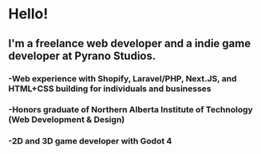 # Hello!
## I'm a freelance web developer and a indie game developer at Pyrano Studios.
### -Web experience with Shopify, Laravel/PHP, Next.JS, and HTML+CSS building for individuals and businesses
### -Honors graduate of Northern Alberta Institute of Technology (Web Development & Design)
### -2D and 3D game developer with Godot 4
<!--
**AzureJames/azurejames** is a ✨ _special_ ✨ repository because its `README.md` (this file) appears on your GitHub profile.

Here are some ideas to get you started:

- 🔭 I’m currently working on ...
- 🌱 I’m currently learning ...
- 👯 I’m looking to collaborate on ...
- 🤔 I’m looking for help with ...
- 💬 Ask me about ...
- 📫 How to reach me: ...
- 😄 Pronouns: ...
- ⚡ Fun fact: ...
-->
